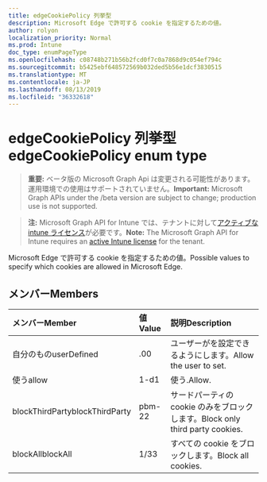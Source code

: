 ```yaml
---
title: edgeCookiePolicy 列挙型
description: Microsoft Edge で許可する cookie を指定するための値。
author: rolyon
localization_priority: Normal
ms.prod: Intune
doc_type: enumPageType
ms.openlocfilehash: c08748b271b56b2fcd0f7c0a7868d9c054ef794c
ms.sourcegitcommit: b5425ebf648572569b032ded5b56e1dcf3830515
ms.translationtype: MT
ms.contentlocale: ja-JP
ms.lasthandoff: 08/13/2019
ms.locfileid: "36332618"
---
```

# <a name="edgecookiepolicy-enum-type"></a><span data-ttu-id="a8f34-103">edgeCookiePolicy 列挙型</span><span class="sxs-lookup"><span data-stu-id="a8f34-103">edgeCookiePolicy enum type</span></span>

> <span data-ttu-id="a8f34-104">**重要:** ベータ版の Microsoft Graph Api は変更される可能性があります。運用環境での使用はサポートされていません。</span><span class="sxs-lookup"><span data-stu-id="a8f34-104">**Important:** Microsoft Graph APIs under the /beta version are subject to change; production use is not supported.</span></span>

> <span data-ttu-id="a8f34-105">**注:** Microsoft Graph API for Intune では、テナントに対して[アクティブな intune ライセンス](https://go.microsoft.com/fwlink/?linkid=839381)が必要です。</span><span class="sxs-lookup"><span data-stu-id="a8f34-105">**Note:** The Microsoft Graph API for Intune requires an [active Intune license](https://go.microsoft.com/fwlink/?linkid=839381) for the tenant.</span></span>

<span data-ttu-id="a8f34-106">Microsoft Edge で許可する cookie を指定するための値。</span><span class="sxs-lookup"><span data-stu-id="a8f34-106">Possible values to specify which cookies are allowed in Microsoft Edge.</span></span>

## <a name="members"></a><span data-ttu-id="a8f34-107">メンバー</span><span class="sxs-lookup"><span data-stu-id="a8f34-107">Members</span></span>
|<span data-ttu-id="a8f34-108">メンバー</span><span class="sxs-lookup"><span data-stu-id="a8f34-108">Member</span></span>|<span data-ttu-id="a8f34-109">値</span><span class="sxs-lookup"><span data-stu-id="a8f34-109">Value</span></span>|<span data-ttu-id="a8f34-110">説明</span><span class="sxs-lookup"><span data-stu-id="a8f34-110">Description</span></span>|
|:---|:---|:---|
|<span data-ttu-id="a8f34-111">自分のもの</span><span class="sxs-lookup"><span data-stu-id="a8f34-111">userDefined</span></span>|<span data-ttu-id="a8f34-112">.0</span><span class="sxs-lookup"><span data-stu-id="a8f34-112">0</span></span>|<span data-ttu-id="a8f34-113">ユーザーがを設定できるようにします。</span><span class="sxs-lookup"><span data-stu-id="a8f34-113">Allow the user to set.</span></span>|
|<span data-ttu-id="a8f34-114">使う</span><span class="sxs-lookup"><span data-stu-id="a8f34-114">allow</span></span>|<span data-ttu-id="a8f34-115">1-d</span><span class="sxs-lookup"><span data-stu-id="a8f34-115">1</span></span>|<span data-ttu-id="a8f34-116">使う.</span><span class="sxs-lookup"><span data-stu-id="a8f34-116">Allow.</span></span>|
|<span data-ttu-id="a8f34-117">blockThirdParty</span><span class="sxs-lookup"><span data-stu-id="a8f34-117">blockThirdParty</span></span>|<span data-ttu-id="a8f34-118">pbm-2</span><span class="sxs-lookup"><span data-stu-id="a8f34-118">2</span></span>|<span data-ttu-id="a8f34-119">サードパーティの cookie のみをブロックします。</span><span class="sxs-lookup"><span data-stu-id="a8f34-119">Block only third party cookies.</span></span>|
|<span data-ttu-id="a8f34-120">blockAll</span><span class="sxs-lookup"><span data-stu-id="a8f34-120">blockAll</span></span>|<span data-ttu-id="a8f34-121">1/3</span><span class="sxs-lookup"><span data-stu-id="a8f34-121">3</span></span>|<span data-ttu-id="a8f34-122">すべての cookie をブロックします。</span><span class="sxs-lookup"><span data-stu-id="a8f34-122">Block all cookies.</span></span>|



